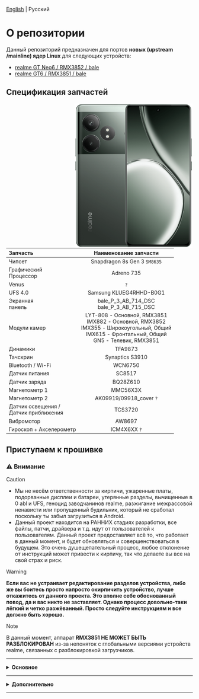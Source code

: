 [English](README.md) | Русский

# О репозитории

Данный репозиторий предназначен для портов **новых (upstream /mainline) ядер Linux** для следующих устройств:
- [<ins>realme GT Neo6 / RMX3852 / bale<ins/>](https://www.gsmarena.com/realme_gt_neo6-12991.php)
- [<ins>realme GT6 / RMX3851 / bale<ins/>](https://www.gsmarena.com/realme_gt_6-13103.php)

## Спецификация запчастей

<img align="right" src="Resources/Pictures/Realme-GT-Neo6.png" width="320" alt="Preview">

| Запчасть | Наименование запчасти |
|:------|:-----------:|
| Чипсет | Snapdragon 8s Gen 3 `SM8635` |
| Графический<br /> Процессор | Adreno 735 |
| Venus | `?` |
| UFS 4.0 | Samsung KLUEG4RHHD-B0G1 |
| Экранная<br /> панель | bale_P_3_AB_714_DSC<br /> bale_P_3_AB_715_DSC |
| Модули камер | LYT-808 - Основной, RMX3851<br /> IMX882 - Основной, RMX3852 <br /> IMX355 - Широкоугольный, Общий<br /> IMX615 - Фронтальный, Общий<br /> GN5 - Телевик, RMX3851<br /> |
| Динамики | TFA9873 |
| Тачскрин | Synaptics S3910 |
| Bluetooth / Wi-Fi | WCN6750 |
| Датчик питания | SC8517 |
| Датчик заряда | BQ28Z610 |
| Магнетометр 1 | MMC56X3X |
| Магнетометр 2 | AK09919/09918_cover `?` |
| Датчик освещения /<br /> Датчик приближения | TCS3720 |
| Вибромотор | AW8697 |
| Гироскоп + Акселерометр | ICM4X6XX `?` |

## Приступаем к прошивке
### ⚠️ Внимание
> [!CAUTION]
> - Мы не несём ответственности за кирпичи, ужаренные платы, подорванные дисплеи и батареи, утерянные разделы, вычищенные в 0 abl и UFS, геноцид заводчанинов realme, разжигание межрассовой ненависти или пропущенный будильник, который не сработал поскольку ты забыл загрузиться в Android.
> - Данный проект находится на РАННИХ стадиях разработки, все файлы, патчи, драйвера и т.д. идут от пользователей к пользователям. Данный проект предоставляет всё то, что работает в данный момент, и будет обновляться и совершенствоваться в будущем. Это очень душещепательный процесс, любое отклонение от инструкций может привести к кирпичу, так что делаете вы все на свой страх и риск.

> [!WARNING]
> **Если вас не устраивает редактирование разделов устройства, либо же вы боитесь просто напросто окирпичить устройство, лучше откажитесь от данного проекта. Это вполне себе обоснованный повод, да и вас никто не заставляет. Однако процесс довольно-таки лёгкий и четко разжёванный. Просто следуйте инструкциям и все должно быть хорошо.**

> [!NOTE]
> В данный момент, аппарат **RMX3851 НЕ МОЖЕТ БЫТЬ РАЗБЛОКИРОВАН** из-за непоняток с глобальными версиями устройств realme, связанных с разблокировкой загрузчиков.

___

<details>
  <summary><b><strong>Основное</strong></b></summary>

- [Статус поддержки](Status-RU.md)
- [Установка портов](Guides/Russian/Main/Intersection.md)
- [Удаление портов](Guides/Russian/Main/Uninstallation.md)

  </summary>
</details>

___

<details>
  <summary><b><strong>Дополнительно</strong></b></summary>

- [Разблокировка Загрузчика](Guides/Russian/Miscellaneous/Unlock_BL.md)
- [Рутирование](Guides/Russian/Miscellaneous/Rooting.md)
- [Dualboot - установка двух систем на 1 устройство](Guides/Russian/Miscellaneous/Dualboot.md)

  </summary>
</details>

___

